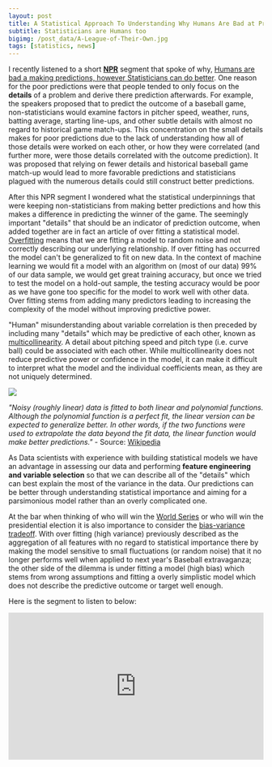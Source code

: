 ```yaml
---
layout: post
title: A Statistical Approach To Understanding Why Humans Are Bad at Predictions
subtitle: Statisticians are Humans too
bigimg: /post_data/A-League-of-Their-Own.jpg
tags: [statistics, news]
---
```



I recently listened to a short [**NPR**](http://www.npr.org/) segment that spoke of why, [Humans are bad a making predictions, however Statisticians can do better](http://www.npr.org/2016/09/01/492203116/want-to-make-better-predictions-researchers-explore-where-we-go-wrong). One reason for the poor predictions were that people tended to only focus on the **details** of a problem and derive there prediction afterwards. For example, the speakers proposed that to predict the outcome of a baseball game, non-statisticians would examine factors in pitcher speed, weather, runs, batting average, starting line-ups, and other subtle details with almost no regard to historical game match-ups. This concentration on the small details makes for poor predictions due to the lack of understanding how all of those details were worked on each other, or how they were correlated (and further more, were those details correlated with the outcome prediction). It was proposed that relying on fewer details and historical baseball game match-up would lead to more favorable predictions and statisticians plagued with the numerous details could still construct better predictions.

After this NPR segment I wondered what the statistical underpinnings that were keeping non-statisticians from making better predictions and how this makes a difference in predicting the winner of the game. The seemingly important "details" that should be an indicator of prediction outcome, when added together are in fact an article of over fitting a statistical model. [Overfitting](https://en.wikipedia.org/wiki/Overfitting) means that we are fitting a model to random noise and not correctly describing our underlying relationship. If over fitting has occurred the model can't be generalized to fit on new data. In the context of machine learning we would fit a model with an algorithm on (most of our data) 99% of our data sample, we would get great training accuracy, but once we tried to test the model on a hold-out sample, the testing accuracy would be poor as we have gone too specific for the model to work well with other data. Over fitting stems from adding many predictors leading to increasing the complexity of the model without improving predictive power. 

"Human" misunderstanding about variable correlation is then preceded by including many "details" which may be predictive of each other, known as [multicollinearity](https://en.wikipedia.org/wiki/Multicollinearity). A detail about pitching speed and pitch type (i.e. curve ball) could be associated with each other. While multicollinearity does not reduce predictive power or confidence in the model, it can make it difficult to interpret what the model and the individual coefficients mean, as they are not uniquely determined. 

![](https://upload.wikimedia.org/wikipedia/commons/6/68/Overfitted_Data.png)

*"Noisy (roughly linear) data is fitted to both linear and polynomial functions. Although the polynomial function is a perfect fit, the linear version can be expected to generalize better. In other words, if the two functions were used to extrapolate the data beyond the fit data, the linear function would make better predictions."* -  Source: [Wikipedia](https://en.wikipedia.org/wiki/Overfitting)

As Data scientists with experience with building statistical models we have an advantage in assessing our data and performing **feature engineering and variable selection** so that we can describe all of the "details" which can best explain the most of the variance in the data. Our predictions can be better through understanding statistical importance and aiming for a parsimonious model rather than an overly complicated one. 

At the bar when thinking of who will win the [World Series](https://www.worldseries.com/) or who will win the presidential election it is also importance to consider the [bias-variance tradeoff](https://en.wikipedia.org/wiki/Bias%E2%80%93variance_tradeoff). With over fitting (high variance) previously described as the aggregation of all features with no regard to statistical importance there by making the model sensitive to small fluctuations (or random noise) that it no longer performs well when applied to next year's Baseball extravaganza; the other side of the dilemma is under fitting a model (high bias) which stems from wrong assumptions and fitting a overly simplistic model which does not describe the predictive outcome or target well enough.

Here is the segment to listen to below:

<iframe src="https://www.npr.org/player/embed/492203116/492203117" width="100%" height="290" frameborder="0" scrolling="no" title="NPR embedded audio player"></iframe>
